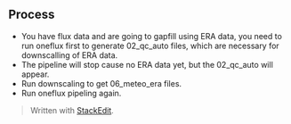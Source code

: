 ## Process
- You have flux data and are going to gapfill using ERA data, you need to run oneflux first to generate 02_qc_auto files, which are necessary for downscalling of ERA data. 
- The pipeline will stop cause no ERA data yet, but the 02_qc_auto will appear.
- Run downscaling to get 06_meteo_era files.
- Run oneflux pipeling again. 


> Written with [StackEdit](https://stackedit.io/).
<!--stackedit_data:
eyJoaXN0b3J5IjpbLTE4OTYzMzIzNjBdfQ==
-->
